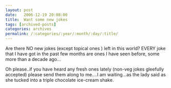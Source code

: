 ```yaml
---
layout: post
date:	2006-12-19 20:08:00
title:  Want some new jokes
tags: [archived-posts]
categories: archives
permalink: /:categories/:year/:month/:day/:title/
---
```

Are there NO new jokes (except topical ones ) left in this world? EVERY joke that I have got in the past few months are ones I have seen before, some more than a decade ago...

Oh please..if you have heard any fresh ones lately (non-veg jokes gleefully accepted) please send them along to me....I am waiting...as the lady said as she tucked into a triple chocolate ice-cream shake.
